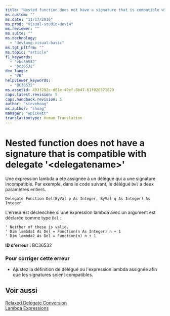 ```yaml
---
title: "Nested function does not have a signature that is compatible with delegate &#39;&lt;delegatename&gt;&#39; | Microsoft Docs"
ms.custom: ""
ms.date: "11/17/2016"
ms.prod: "visual-studio-dev14"
ms.reviewer: ""
ms.suite: ""
ms.technology: 
  - "devlang-visual-basic"
ms.tgt_pltfrm: ""
ms.topic: "article"
f1_keywords: 
  - "vbc36532"
  - "bc36532"
dev_langs: 
  - "VB"
helpviewer_keywords: 
  - "BC36532"
ms.assetid: 493f292c-d81e-40ef-8b47-61f020571829
caps.latest.revision: 5
caps.handback.revision: 5
author: "stevehoag"
ms.author: "shoag"
manager: "wpickett"
translationtype: Human Translation
---
```

# Nested function does not have a signature that is compatible with delegate &#39;&lt;delegatename&gt;&#39;
Une expression lambda a été assignée à un délégué qui a une signature incompatible.  Par exemple, dans le code suivant, le délégué `Del` a deux paramètres entiers.  
  
```vb#  
Delegate Function Del(ByVal p As Integer, ByVal q As Integer) As Integer  
```  
  
 L'erreur est déclenchée si une expression lambda avec un argument est déclarée comme type `Del` :  
  
```vb#  
' Neither of these is valid.   
' Dim lambda1 As Del = Function(n As Integer) n + 1  
' Dim lambda2 As Del = Function(n) n + 1  
```  
  
 **ID d'erreur :** BC36532  
  
### Pour corriger cette erreur  
  
-   Ajustez la définition de délégué ou l'expression lambda assignée afin que les signatures soient compatibles.  
  
## Voir aussi  
 [Relaxed Delegate Conversion](../../../visual-basic/programming-guide/language-features/delegates/relaxed-delegate-conversion.md)   
 [Lambda Expressions](../../../visual-basic/programming-guide/language-features/procedures/lambda-expressions.md)